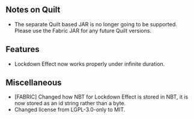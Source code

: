 ## Notes on Quilt
- The separate Quilt based JAR is no longer going to be supported. Please use the Fabric JAR for any future Quilt versions.

## Features
- Lockdown Effect now works properly under infinite duration.

## Miscellaneous
- [FABRIC] Changed how NBT for Lockdown Effect is stored in NBT, it is now stored as an id string rather than a byte.
- Changed license from LGPL-3.0-only to MIT.